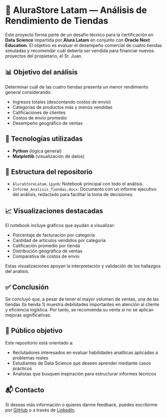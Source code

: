 # 🛒 AluraStore Latam — Análisis de Rendimiento de Tiendas

Este proyecto forma parte de un desafío técnico para la certificación en **Data Science** impartida por **Alura Latam** en conjunto con **Oracle Next Education**. El objetivo es evaluar el desempeño comercial de cuatro tiendas simuladas y recomendar cuál debería ser vendida para financiar nuevos proyectos del propietario, el Sr. Juan.

## 📊 Objetivo del análisis

Determinar cuál de las cuatro tiendas presenta un menor rendimiento general considerando:

- Ingresos totales (descontando costos de envío)
- Categorías de productos más y menos vendidas
- Calificaciones de clientes
- Costos de envío promedio
- Desempeño geográfico de ventas

## 🧰 Tecnologías utilizadas

- **Python** (lógica general)
- **Matplotlib** (visualización de datos)

## 📁 Estructura del repositorio

- `AluraStoreLatam.ipynb`: Notebook principal con todo el análisis.
- `Informe_Analisis_Tiendas.docx`: Documento con un informe ejecutivo del análisis, redactado para facilitar la toma de decisiones.

## 📈 Visualizaciones destacadas

El notebook incluye gráficos que ayudan a visualizar:

- Porcentaje de facturación por categoría
- Cantidad de artículos vendidos por categoría
- Calificación promedio por tienda
- Distribución geográfica de ventas
- Comparativa de costos de envío

Estas visualizaciones apoyan la interpretación y validación de los hallazgos del análisis.

## ✅ Conclusión

Se concluyó que, a pesar de tener el mayor volumen de ventas, una de las tiendas (la tienda 1) muestra debilidades importantes en atención al cliente y eficiencia logística. Por tanto, se recomienda su venta si no se aplican mejoras significativas.

## 📌 Público objetivo

Este repositorio está orientado a:

- Reclutadores interesados en evaluar habilidades analíticas aplicadas a problemas reales
- Estudiantes de Data Science que deseen aprender mediante casos prácticos
- Analistas que busquen inspiración para estructurar informes técnicos

## 📬 Contacto

Si deseas más información o quieres darme feedback, puedes escribirme por [GitHub](https://github.com/C-Rocuant) o a través de [LinkedIn](https://www.linkedin.com/in/christopher-rocuant-garrido-7b3315142/).
